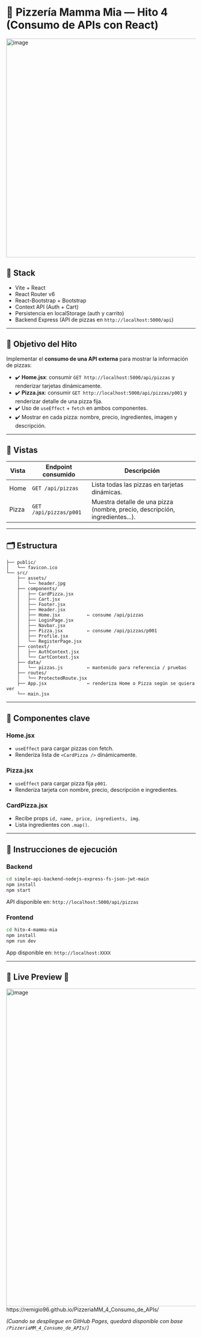 # 🍕 Pizzería Mamma Mia — Hito 4 (Consumo de APIs con React)
<img width="912" height="582" alt="image" src="https://github.com/user-attachments/assets/ab28a661-0255-4b64-a67d-5d64c755f45d" />

## 🍕 Stack

* Vite + React
* React Router v6
* React-Bootstrap + Bootstrap
* Context API (Auth + Cart)
* Persistencia en localStorage (auth y carrito)
* Backend Express (API de pizzas en `http://localhost:5000/api`)

---

## 🍕 Objetivo del Hito

Implementar el **consumo de una API externa** para mostrar la información de pizzas:

* ✔️ **Home.jsx**: consumir `GET http://localhost:5000/api/pizzas` y renderizar tarjetas dinámicamente.
* ✔️ **Pizza.jsx**: consumir `GET http://localhost:5000/api/pizzas/p001` y renderizar detalle de una pizza fija.
* ✔️ Uso de `useEffect` + `fetch` en ambos componentes.
* ✔️ Mostrar en cada pizza: nombre, precio, ingredientes, imagen y descripción.

---

## 🍕 Vistas

| Vista | Endpoint consumido     | Descripción                                                                  |
| ----- | ---------------------- | ---------------------------------------------------------------------------- |
| Home  | `GET /api/pizzas`      | Lista todas las pizzas en tarjetas dinámicas.                                |
| Pizza | `GET /api/pizzas/p001` | Muestra detalle de una pizza (nombre, precio, descripción, ingredientes...). |

---

## 🗂️ Estructura

```
├── public/
│   └── favicon.ico
└── src/
    ├── assets/
    │   └── header.jpg
    ├── components/
    │   ├── CardPizza.jsx
    │   ├── Cart.jsx
    │   ├── Footer.jsx
    │   ├── Header.jsx
    │   ├── Home.jsx          ← consume /api/pizzas
    │   ├── LoginPage.jsx
    │   ├── Navbar.jsx
    │   ├── Pizza.jsx         ← consume /api/pizzas/p001
    │   ├── Profile.jsx
    │   └── RegisterPage.jsx
    ├── context/
    │   ├── AuthContext.jsx
    │   └── CartContext.jsx
    ├── data/
    │   └── pizzas.js         ← mantenido para referencia / pruebas
    ├── routes/
    │   └── ProtectedRoute.jsx
    ├── App.jsx               ← renderiza Home o Pizza según se quiera ver
    └── main.jsx
```

---

## 🍕 Componentes clave

### Home.jsx

* `useEffect` para cargar pizzas con fetch.
* Renderiza lista de `<CardPizza />` dinámicamente.

### Pizza.jsx

* `useEffect` para cargar pizza fija `p001`.
* Renderiza tarjeta con nombre, precio, descripción e ingredientes.

### CardPizza.jsx

* Recibe props `id, name, price, ingredients, img`.
* Lista ingredientes con `.map()`.

---

## 🚀 Instrucciones de ejecución

### Backend

```bash
cd simple-api-backend-nodejs-express-fs-json-jwt-main
npm install
npm start
```

API disponible en: `http://localhost:5000/api/pizzas`

### Frontend

```bash
cd hito-4-mamma-mia
npm install
npm run dev
```

App disponible en: `http://localhost:XXXX`

---

## 🍕 Live Preview 🍕
<img width="1003" height="845" alt="image" src="https://github.com/user-attachments/assets/a9b9982b-533e-476f-8550-52961859cd37" />
https://remigio96.github.io/PizzeriaMM_4_Consumo_de_APIs/

*(Cuando se despliegue en GitHub Pages, quedará disponible con base `/PizzeriaMM_4_Consumo_de_APIs/`)*

